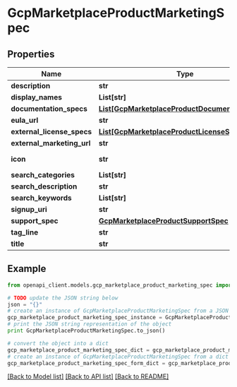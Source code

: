# GcpMarketplaceProductMarketingSpec


## Properties
Name | Type | Description | Notes
------------ | ------------- | ------------- | -------------
**description** | **str** |  | [optional] 
**display_names** | **List[str]** |  | [optional] 
**documentation_specs** | [**List[GcpMarketplaceProductDocumentationSpec]**](GcpMarketplaceProductDocumentationSpec.md) |  | [optional] 
**eula_url** | **str** |  | [optional] 
**external_license_specs** | [**List[GcpMarketplaceProductLicenseSpec]**](GcpMarketplaceProductLicenseSpec.md) |  | [optional] 
**external_marketing_url** | **str** |  | [optional] 
**icon** | **str** | in format of \&quot;base64://...\&quot; | [optional] 
**search_categories** | **List[str]** |  | [optional] 
**search_description** | **str** |  | [optional] 
**search_keywords** | **List[str]** |  | [optional] 
**signup_uri** | **str** |  | [optional] 
**support_spec** | [**GcpMarketplaceProductSupportSpec**](GcpMarketplaceProductSupportSpec.md) |  | [optional] 
**tag_line** | **str** |  | [optional] 
**title** | **str** |  | [optional] 

## Example

```python
from openapi_client.models.gcp_marketplace_product_marketing_spec import GcpMarketplaceProductMarketingSpec

# TODO update the JSON string below
json = "{}"
# create an instance of GcpMarketplaceProductMarketingSpec from a JSON string
gcp_marketplace_product_marketing_spec_instance = GcpMarketplaceProductMarketingSpec.from_json(json)
# print the JSON string representation of the object
print GcpMarketplaceProductMarketingSpec.to_json()

# convert the object into a dict
gcp_marketplace_product_marketing_spec_dict = gcp_marketplace_product_marketing_spec_instance.to_dict()
# create an instance of GcpMarketplaceProductMarketingSpec from a dict
gcp_marketplace_product_marketing_spec_form_dict = gcp_marketplace_product_marketing_spec.from_dict(gcp_marketplace_product_marketing_spec_dict)
```
[[Back to Model list]](../README.md#documentation-for-models) [[Back to API list]](../README.md#documentation-for-api-endpoints) [[Back to README]](../README.md)


